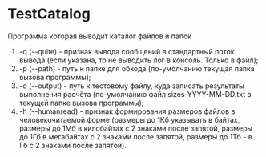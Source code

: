 # TestCatalog

Программа которая выводит каталог файлов и папок

1) -q (--quite) - признак вывода сообщений в стандартный поток вывода (если указана, то не выводить лог в консоль. Только в файл);
2) -p (--path) - путь к папке для обхода (по-умолчанию текущая папка вызова программы);
3) -o (--output) - путь к тестовому файлу, куда записать результаты выполнения расчёта (по-умолчанию файл sizes-YYYY-MM-DD.txt в текущей папке вызова программы);
4) -h (--humanread) - признак формирования размеров файлов в человекочитаемой форме (размеры до 1Кб указывать в байтах, размеры до 1Мб в килобайтах с 2 знаками после запятой, размеры до 1Гб в мегабайтах с 2 знаками после запятой, размеры до 1Тб - в Гб с 2 знаками после запятой).
